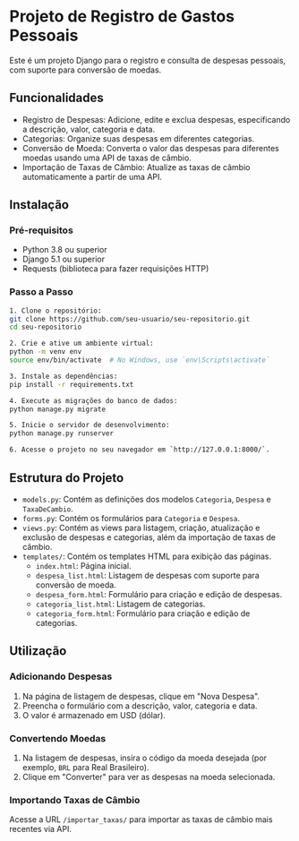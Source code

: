 # Projeto de Registro de Gastos Pessoais

Este é um projeto Django para o registro e consulta de despesas pessoais, com suporte para conversão de moedas.

## Funcionalidades

- Registro de Despesas: Adicione, edite e exclua despesas, especificando a descrição, valor, categoria e data.
- Categorias: Organize suas despesas em diferentes categorias.
- Conversão de Moeda: Converta o valor das despesas para diferentes moedas usando uma API de taxas de câmbio.
- Importação de Taxas de Câmbio: Atualize as taxas de câmbio automaticamente a partir de uma API.

## Instalação

### Pré-requisitos

- Python 3.8 ou superior
- Django 5.1 ou superior
- Requests (biblioteca para fazer requisições HTTP)

### Passo a Passo

```bash
1. Clone o repositório:
git clone https://github.com/seu-usuario/seu-repositorio.git
cd seu-repositorio

2. Crie e ative um ambiente virtual:
python -m venv env
source env/bin/activate  # No Windows, use `env\Scripts\activate`

3. Instale as dependências:
pip install -r requirements.txt

4. Execute as migrações do banco de dados:
python manage.py migrate

5. Inicie o servidor de desenvolvimento:
python manage.py runserver

6. Acesse o projeto no seu navegador em `http://127.0.0.1:8000/`.
```

## Estrutura do Projeto

- `models.py`: Contém as definições dos modelos `Categoria`, `Despesa` e `TaxaDeCambio`.
- `forms.py`: Contém os formulários para `Categoria` e `Despesa`.
- `views.py`: Contém as views para listagem, criação, atualização e exclusão de despesas e categorias, além da importação de taxas de câmbio.
- `templates/`: Contém os templates HTML para exibição das páginas.
  - `index.html`: Página inicial.
  - `despesa_list.html`: Listagem de despesas com suporte para conversão de moeda.
  - `despesa_form.html`: Formulário para criação e edição de despesas.
  - `categoria_list.html`: Listagem de categorias.
  - `categoria_form.html`: Formulário para criação e edição de categorias.

## Utilização

### Adicionando Despesas

1. Na página de listagem de despesas, clique em "Nova Despesa".
2. Preencha o formulário com a descrição, valor, categoria e data.
3. O valor é armazenado em USD (dólar).

### Convertendo Moedas

1. Na listagem de despesas, insira o código da moeda desejada (por exemplo, `BRL` para Real Brasileiro).
2. Clique em "Converter" para ver as despesas na moeda selecionada.

### Importando Taxas de Câmbio

Acesse a URL `/importar_taxas/` para importar as taxas de câmbio mais recentes via API.
